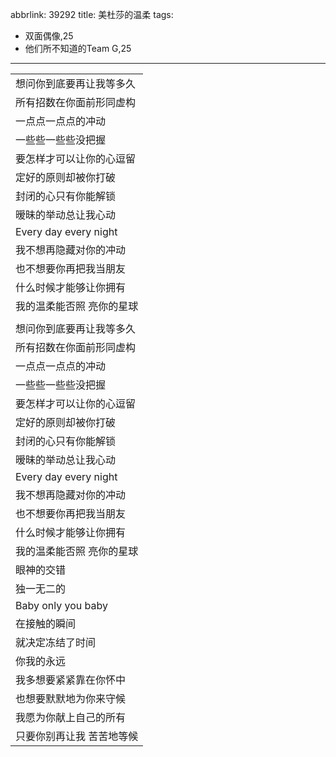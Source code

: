 abbrlink: 39292
title: 美杜莎的温柔
tags:
  - 双面偶像,25
  - 他们所不知道的Team G,25
---
|      |
|--|
|想问你到底要再让我等多久|
|所有招数在你面前形同虚构|
|一点点一点点的冲动|
|一些些一些些没把握|
|要怎样才可以让你的心逗留|
|定好的原则却被你打破|
|封闭的心只有你能解锁|
|暧昧的举动总让我心动|
|Every day every night|
|我不想再隐藏对你的冲动|
|也不想要你再把我当朋友|
|什么时候才能够让你拥有|
|我的温柔能否照 亮你的星球|
|      |
|想问你到底要再让我等多久|
|所有招数在你面前形同虚构|
|一点点一点点的冲动|
|一些些一些些没把握|
|要怎样才可以让你的心逗留|
|定好的原则却被你打破|
|封闭的心只有你能解锁|
|暧昧的举动总让我心动|
|Every day every night|
|我不想再隐藏对你的冲动|
|也不想要你再把我当朋友|
|什么时候才能够让你拥有|
|我的温柔能否照 亮你的星球|
|眼神的交错|
|独一无二的|
|Baby only you baby|
|在接触的瞬间|
|就决定冻结了时间|
|你我的永远|
|我多想要紧紧靠在你怀中|
|也想要默默地为你来守候|
|我愿为你献上自己的所有|
|只要你别再让我 苦苦地等候|